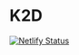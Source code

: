 # K2D

[![Netlify Status](https://api.netlify.com/api/v1/badges/67f07de8-a76e-448f-aed5-133f9c0c575d/deploy-status)](https://app.netlify.com/sites/k2d/deploys)